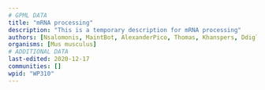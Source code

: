 ```yaml
---
# GPML DATA
title: "mRNA processing"
description: "This is a temporary description for mRNA processing"
authors: [Nsalomonis, MaintBot, AlexanderPico, Thomas, Khanspers, Ddigles, Cizar, Fehrhart]
organisms: [Mus musculus]
# ADDITIONAL DATA
last-edited: 2020-12-17
communities: []
wpid: "WP310"
---
```

